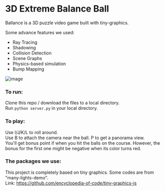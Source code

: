 # 3D Extreme Balance Ball
Ballance is a 3D puzzle video game built with tiny-graphics.

Some advance features we used:
* Ray Tracing
* Shadowing
* Collision Detection
* Scene Graphs
* Physics-based simulation
* Bump Mapping

![image](https://github.com/intro-graphics/team-project-team-untitled/blob/master/demo.png)

### To run:
Clone this repo / download the files to a local directory.     
Run `python server.py` in your local directory.

### To play:
Use I/J/K/L to roll around.     
Use B to attach the camera near the ball. P to get a panorama view.     
You'll get bonus point if when you hit the balls on the course. However, the bonus for the first one might be negative when its color turns red.

### The packages we use:
This project is completely based on tiny graphics. Some codes are from "many-lights-demo".       
Link: https://github.com/encyclopedia-of-code/tiny-graphics-js

